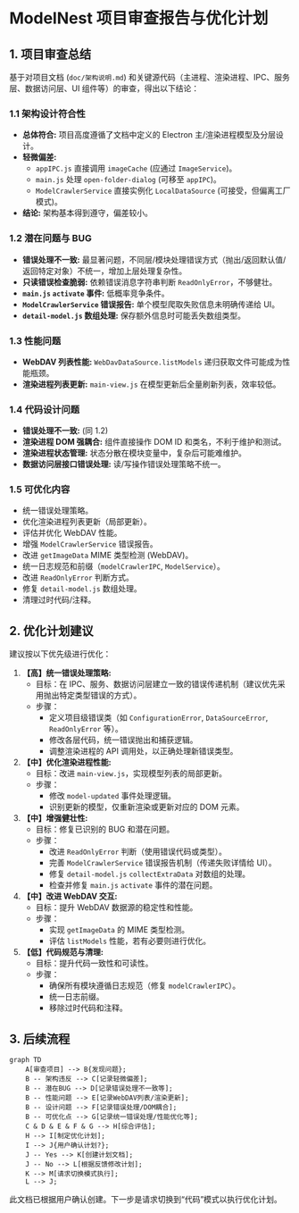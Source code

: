 # ModelNest 项目审查报告与优化计划

## 1. 项目审查总结

基于对项目文档 (`doc/架构说明.md`) 和关键源代码（主进程、渲染进程、IPC、服务层、数据访问层、UI 组件等）的审查，得出以下结论：

### 1.1 架构设计符合性
*   **总体符合:** 项目高度遵循了文档中定义的 Electron 主/渲染进程模型及分层设计。
*   **轻微偏差:**
    *   `appIPC.js` 直接调用 `imageCache` (应通过 `ImageService`)。
    *   `main.js` 处理 `open-folder-dialog` (可移至 `appIPC`)。
    *   `ModelCrawlerService` 直接实例化 `LocalDataSource` (可接受，但偏离工厂模式)。
*   **结论:** 架构基本得到遵守，偏差较小。

### 1.2 潜在问题与 BUG
*   **错误处理不一致:** 最显著问题，不同层/模块处理错误方式（抛出/返回默认值/返回特定对象）不统一，增加上层处理复杂性。
*   **只读错误检查脆弱:** 依赖错误消息字符串判断 `ReadOnlyError`，不够健壮。
*   **`main.js` `activate` 事件:** 低概率竞争条件。
*   **`ModelCrawlerService` 错误报告:** 单个模型爬取失败信息未明确传递给 UI。
*   **`detail-model.js` 数组处理:** 保存额外信息时可能丢失数组类型。

### 1.3 性能问题
*   **WebDAV 列表性能:** `WebDavDataSource.listModels` 递归获取文件可能成为性能瓶颈。
*   **渲染进程列表更新:** `main-view.js` 在模型更新后全量刷新列表，效率较低。

### 1.4 代码设计问题
*   **错误处理不一致:** (同 1.2)
*   **渲染进程 DOM 强耦合:** 组件直接操作 DOM ID 和类名，不利于维护和测试。
*   **渲染进程状态管理:** 状态分散在模块变量中，复杂后可能难维护。
*   **数据访问层接口错误处理:** 读/写操作错误处理策略不统一。

### 1.5 可优化内容
*   统一错误处理策略。
*   优化渲染进程列表更新（局部更新）。
*   评估并优化 WebDAV 性能。
*   增强 `ModelCrawlerService` 错误报告。
*   改进 `getImageData` MIME 类型检测 (WebDAV)。
*   统一日志规范和前缀（`modelCrawlerIPC`, `ModelService`）。
*   改进 `ReadOnlyError` 判断方式。
*   修复 `detail-model.js` 数组处理。
*   清理过时代码/注释。

## 2. 优化计划建议

建议按以下优先级进行优化：

1.  **【高】统一错误处理策略:**
    *   目标：在 IPC、服务、数据访问层建立一致的错误传递机制（建议优先采用抛出特定类型错误的方式）。
    *   步骤：
        *   定义项目级错误类（如 `ConfigurationError`, `DataSourceError`, `ReadOnlyError` 等）。
        *   修改各层代码，统一错误抛出和捕获逻辑。
        *   调整渲染进程的 API 调用处，以正确处理新错误类型。
2.  **【中】优化渲染进程性能:**
    *   目标：改进 `main-view.js`，实现模型列表的局部更新。
    *   步骤：
        *   修改 `model-updated` 事件处理逻辑。
        *   识别更新的模型，仅重新渲染或更新对应的 DOM 元素。
3.  **【中】增强健壮性:**
    *   目标：修复已识别的 BUG 和潜在问题。
    *   步骤：
        *   改进 `ReadOnlyError` 判断（使用错误代码或类型）。
        *   完善 `ModelCrawlerService` 错误报告机制（传递失败详情给 UI）。
        *   修复 `detail-model.js` `collectExtraData` 对数组的处理。
        *   检查并修复 `main.js` `activate` 事件的潜在问题。
4.  **【中】改进 WebDAV 交互:**
    *   目标：提升 WebDAV 数据源的稳定性和性能。
    *   步骤：
        *   实现 `getImageData` 的 MIME 类型检测。
        *   评估 `listModels` 性能，若有必要则进行优化。
5.  **【低】代码规范与清理:**
    *   目标：提升代码一致性和可读性。
    *   步骤：
        *   确保所有模块遵循日志规范（修复 `modelCrawlerIPC`）。
        *   统一日志前缀。
        *   移除过时代码和注释。

## 3. 后续流程

```mermaid
graph TD
    A[审查项目] --> B{发现问题};
    B -- 架构违反 --> C[记录轻微偏差];
    B -- 潜在BUG --> D[记录错误处理不一致等];
    B -- 性能问题 --> E[记录WebDAV列表/渲染更新];
    B -- 设计问题 --> F[记录错误处理/DOM耦合];
    B -- 可优化点 --> G[记录统一错误处理/性能优化等];
    C & D & E & F & G --> H[综合评估];
    H --> I[制定优化计划];
    I --> J{用户确认计划?};
    J -- Yes --> K[创建计划文档];
    J -- No --> L[根据反馈修改计划];
    K --> M[请求切换模式执行];
    L --> J;
```

此文档已根据用户确认创建。下一步是请求切换到“代码”模式以执行优化计划。